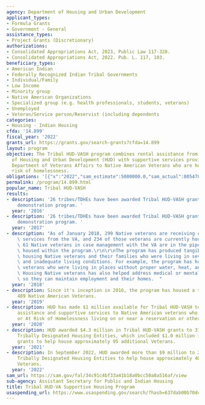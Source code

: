 ```yaml
---
agency: Department of Housing and Urban Development
applicant_types:
- Formula Grants
- Government - General
assistance_types:
- Project Grants (Discretionary)
authorizations:
- Consolidated Appropriations Act, 2023, Public Law 117-328.
- Consolidated Appropriations Act, 2022. Pub. L. 117, 103.
beneficiary_types:
- American Indian
- Federally Recognized Indian Tribal Governments
- Individual/Family
- Low Income
- Minority group
- Native American Organizations
- Specialized group (e.g. health professionals, students, veterans)
- Unemployed
- Veteran/Service person/Reservist (including dependents
categories:
- Housing - Indian Housing
cfda: '14.899'
fiscal_year: '2022'
grants_url: https://grants.gov/search-grants?cfda=14.899
layout: program
objective: The Tribal HUD-VASH program combines rental assistance from the Department
  of Housing and Urban Development (HUD) with supportive services provided by the
  Department of Veterans Affairs to Native American Veterans who are homeless or at
  risk of homelessness.
obligations: '[{"x":"2022","sam_estimate":5000000.0,"sam_actual":8054785.0,"usa_spending_actual":0.0},{"x":"2023","sam_estimate":10267321.0,"sam_actual":0.0,"usa_spending_actual":0.0},{"x":"2024","sam_estimate":5000000.0,"sam_actual":0.0,"usa_spending_actual":0.0}]'
permalink: /program/14.899.html
popular_name: Tribal HUD-VASH
results:
- description: '26 tribes/TDHEs have been awarded Tribal HUD-VASH grants under the
    demonstration program. '
  year: '2016'
- description: '26 tribes/TDHEs have been awarded Tribal HUD-VASH grants under the
    demonstration program. '
  year: '2017'
- description: "As of January 2018, 299 Native veterans are receiving case management\
    \ services from the VA, and 234 of those veterans are currently housed. The remaining\
    \ 61 Native veterans in case management with the VA are in the pipeline to be\
    \ housed within the program.\r\n\r\nThe program has produced tangible results,\
    \ housing Native veterans and their families who were living in severely overcrowded\
    \ and inadequate living conditions. For example, the program has housed Native\
    \ veterans who were living in places without proper water, heat, and electricity.\
    \ Housing Native veterans has also helped address medical or mental health needs\
    \ so they can maintain employment and their homes.  "
  year: '2018'
- description: Since it's inception in 2016, the program has housed a total of approximately
    489 Native American Veterans.
  year: '2019'
- description: HUD has made $1 million available for Tribal HUD-VASH to provide rental
    assistance and supportive services to Native American veterans who are Homeless
    or At Risk of Homelessness living on or near a reservation or other Indian areas.
  year: '2020'
- description: HUD awarded $4.3 million in Tribal HUD-VASH grants to 31 Tribes and
    Tribally Designated Housing Entities, which included $1.0 million in expansion
    grants to help house approximately 95 additional Veterans.
  year: '2021'
- description: In September 2022, HUD awarded more than $9 million to 28 Tribes and
    Tribally Designated Housing Entities to help house approximately 400 Native American
    Veterans.
  year: '2022'
sam_url: https://sam.gov/fal/34c91c4bf33a41b18a0bcc50a8a516af/view
sub-agency: Assistant Secretary for Public and Indian Housing
title: Tribal HUD-VA Supportive Housing Program
usaspending_url: https://www.usaspending.gov/search/?hash=637dab00b70dca558d05af610a645ac9
---
```

